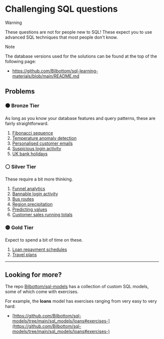 # Challenging SQL questions

> [!WARNING]
>
> These questions are not for people new to SQL! These expect you to use advanced SQL techniques that most people don't know.

> [!NOTE]
>
> The database versions used for the solutions can be found at the top of the following page:
>
> - https://github.com/Bilbottom/sql-learning-materials/blob/main/README.md

## Problems

### 🟤 Bronze Tier

As long as you know your database features and query patterns, these are fairly straightforward.

1. [Fibonacci sequence](problems/bronze/fibonacci-sequence.md)
2. [Temperature anomaly detection](problems/bronze/temperature-anomaly-detection.md)
3. [Personalised customer emails](problems/bronze/personalised-customer-emails.md)
4. [Suspicious login activity](problems/bronze/suspicious-login-activity.md)
5. [UK bank holidays](problems/bronze/uk-bank-holidays.md)

### ⚪ Silver Tier

These require a bit more thinking.

1. [Funnel analytics](problems/silver/funnel-analytics.md)
2. [Bannable login activity](problems/silver/bannable-login-activity.md)
3. [Bus routes](problems/silver/bus-routes.md)
4. [Region precipitation](problems/silver/region-precipitation.md)
5. [Predicting values](problems/silver/predicting-values.md)
6. [Customer sales running totals](problems/silver/customer-sales-running-totals.md)

### 🟡 Gold Tier

Expect to spend a bit of time on these.

1. [Loan repayment schedules](problems/gold/loan-repayment-schedule.md)
2. [Travel plans](problems/gold/travel-plans.md)

---

## Looking for more?

The repo [Bilbottom/sql-models](https://github.com/Bilbottom/sql-models) has a collection of custom SQL models, some of which come with exercises.

For example, the **loans** model has exercises ranging from very easy to very hard:

- [https://github.com/Bilbottom/sql-models/tree/main/sql_models/loans#exercises-](https://github.com/Bilbottom/sql-models/tree/main/sql_models/loans#exercises-)
